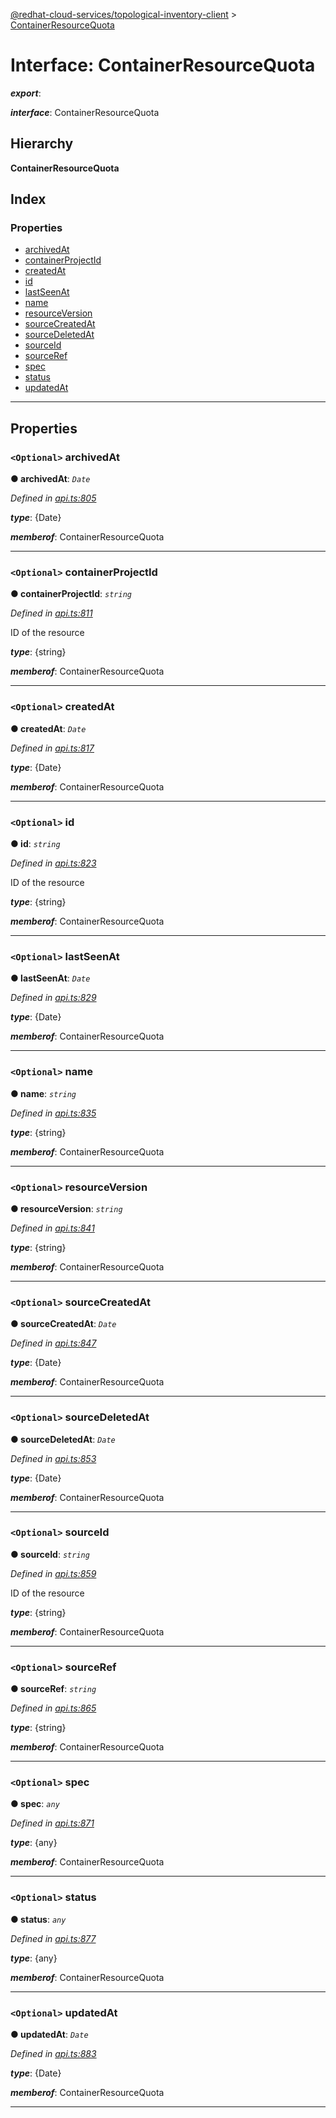[@redhat-cloud-services/topological-inventory-client](../README.md) > [ContainerResourceQuota](../interfaces/containerresourcequota.md)

# Interface: ContainerResourceQuota

*__export__*: 

*__interface__*: ContainerResourceQuota

## Hierarchy

**ContainerResourceQuota**

## Index

### Properties

* [archivedAt](containerresourcequota.md#archivedat)
* [containerProjectId](containerresourcequota.md#containerprojectid)
* [createdAt](containerresourcequota.md#createdat)
* [id](containerresourcequota.md#id)
* [lastSeenAt](containerresourcequota.md#lastseenat)
* [name](containerresourcequota.md#name)
* [resourceVersion](containerresourcequota.md#resourceversion)
* [sourceCreatedAt](containerresourcequota.md#sourcecreatedat)
* [sourceDeletedAt](containerresourcequota.md#sourcedeletedat)
* [sourceId](containerresourcequota.md#sourceid)
* [sourceRef](containerresourcequota.md#sourceref)
* [spec](containerresourcequota.md#spec)
* [status](containerresourcequota.md#status)
* [updatedAt](containerresourcequota.md#updatedat)

---

## Properties

<a id="archivedat"></a>

### `<Optional>` archivedAt

**● archivedAt**: *`Date`*

*Defined in [api.ts:805](https://github.com/RedHatInsights/javascript-clients/blob/master/packages/topological-inventory/api.ts#L805)*

*__type__*: {Date}

*__memberof__*: ContainerResourceQuota

___
<a id="containerprojectid"></a>

### `<Optional>` containerProjectId

**● containerProjectId**: *`string`*

*Defined in [api.ts:811](https://github.com/RedHatInsights/javascript-clients/blob/master/packages/topological-inventory/api.ts#L811)*

ID of the resource

*__type__*: {string}

*__memberof__*: ContainerResourceQuota

___
<a id="createdat"></a>

### `<Optional>` createdAt

**● createdAt**: *`Date`*

*Defined in [api.ts:817](https://github.com/RedHatInsights/javascript-clients/blob/master/packages/topological-inventory/api.ts#L817)*

*__type__*: {Date}

*__memberof__*: ContainerResourceQuota

___
<a id="id"></a>

### `<Optional>` id

**● id**: *`string`*

*Defined in [api.ts:823](https://github.com/RedHatInsights/javascript-clients/blob/master/packages/topological-inventory/api.ts#L823)*

ID of the resource

*__type__*: {string}

*__memberof__*: ContainerResourceQuota

___
<a id="lastseenat"></a>

### `<Optional>` lastSeenAt

**● lastSeenAt**: *`Date`*

*Defined in [api.ts:829](https://github.com/RedHatInsights/javascript-clients/blob/master/packages/topological-inventory/api.ts#L829)*

*__type__*: {Date}

*__memberof__*: ContainerResourceQuota

___
<a id="name"></a>

### `<Optional>` name

**● name**: *`string`*

*Defined in [api.ts:835](https://github.com/RedHatInsights/javascript-clients/blob/master/packages/topological-inventory/api.ts#L835)*

*__type__*: {string}

*__memberof__*: ContainerResourceQuota

___
<a id="resourceversion"></a>

### `<Optional>` resourceVersion

**● resourceVersion**: *`string`*

*Defined in [api.ts:841](https://github.com/RedHatInsights/javascript-clients/blob/master/packages/topological-inventory/api.ts#L841)*

*__type__*: {string}

*__memberof__*: ContainerResourceQuota

___
<a id="sourcecreatedat"></a>

### `<Optional>` sourceCreatedAt

**● sourceCreatedAt**: *`Date`*

*Defined in [api.ts:847](https://github.com/RedHatInsights/javascript-clients/blob/master/packages/topological-inventory/api.ts#L847)*

*__type__*: {Date}

*__memberof__*: ContainerResourceQuota

___
<a id="sourcedeletedat"></a>

### `<Optional>` sourceDeletedAt

**● sourceDeletedAt**: *`Date`*

*Defined in [api.ts:853](https://github.com/RedHatInsights/javascript-clients/blob/master/packages/topological-inventory/api.ts#L853)*

*__type__*: {Date}

*__memberof__*: ContainerResourceQuota

___
<a id="sourceid"></a>

### `<Optional>` sourceId

**● sourceId**: *`string`*

*Defined in [api.ts:859](https://github.com/RedHatInsights/javascript-clients/blob/master/packages/topological-inventory/api.ts#L859)*

ID of the resource

*__type__*: {string}

*__memberof__*: ContainerResourceQuota

___
<a id="sourceref"></a>

### `<Optional>` sourceRef

**● sourceRef**: *`string`*

*Defined in [api.ts:865](https://github.com/RedHatInsights/javascript-clients/blob/master/packages/topological-inventory/api.ts#L865)*

*__type__*: {string}

*__memberof__*: ContainerResourceQuota

___
<a id="spec"></a>

### `<Optional>` spec

**● spec**: *`any`*

*Defined in [api.ts:871](https://github.com/RedHatInsights/javascript-clients/blob/master/packages/topological-inventory/api.ts#L871)*

*__type__*: {any}

*__memberof__*: ContainerResourceQuota

___
<a id="status"></a>

### `<Optional>` status

**● status**: *`any`*

*Defined in [api.ts:877](https://github.com/RedHatInsights/javascript-clients/blob/master/packages/topological-inventory/api.ts#L877)*

*__type__*: {any}

*__memberof__*: ContainerResourceQuota

___
<a id="updatedat"></a>

### `<Optional>` updatedAt

**● updatedAt**: *`Date`*

*Defined in [api.ts:883](https://github.com/RedHatInsights/javascript-clients/blob/master/packages/topological-inventory/api.ts#L883)*

*__type__*: {Date}

*__memberof__*: ContainerResourceQuota

___

